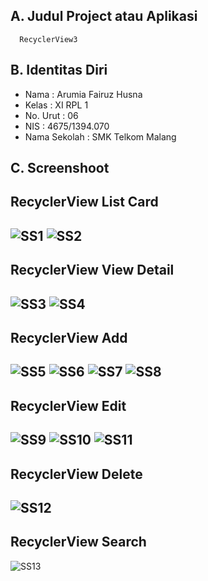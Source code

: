 ## A. Judul Project atau Aplikasi
      RecyclerView3
      
## B. Identitas Diri
  - Nama          : Arumia Fairuz Husna
  - Kelas         : XI RPL 1
  - No. Urut      : 06
  - NIS           : 4675/1394.070
  - Nama Sekolah  : SMK Telkom Malang
  
## C. Screenshoot

RecyclerView List Card
--------------------------------------------------------------------------------------------------------------------------------------------
 ![SS1](https://s30.postimg.org/hm7ri6dcx/RV3_List_Card.png)
 ![SS2](https://s23.postimg.org/8wufm81jf/RV3_List_Card_2.png)
--------------------------------------------------------------------------------------------------------------------------------------------
RecyclerView View Detail
--------------------------------------------------------------------------------------------------------------------------------------------
 ![SS3](https://s29.postimg.org/pax4lv9xj/RV3_View_Detail.png)
 ![SS4](https://s29.postimg.org/n7646iq5z/RV3_View_Detail_2.png)
--------------------------------------------------------------------------------------------------------------------------------------------
RecyclerView Add
--------------------------------------------------------------------------------------------------------------------------------------------
 ![SS5](https://s29.postimg.org/y3gk7uzyv/RV3_Add.png)
 ![SS6](https://s24.postimg.org/kvi8mcget/RV3_Add2.png)
 ![SS7](https://s24.postimg.org/t8grbbtf9/RV3_Add3.png)
 ![SS8](https://s30.postimg.org/tq7oxt21t/RV3_Add4.png)
------------------------------------------------------------------------------------------------------------------------------------------
RecyclerView Edit
--------------------------------------------------------------------------------------------------------------------------------------------
![SS9](https://s28.postimg.org/g30z7wh5p/RV3_Edit.png)
![SS10](https://s28.postimg.org/wn4jiwyi5/RV3_Edit2.png)
![SS11](https://s23.postimg.org/wlhozeta3/RV3_Edit3.png)
-------------------------------------------------------------------------------------------------------------------------------------------
RecyclerView Delete
------------------------------------------------------------------------------------------------------------------------------------------
![SS12](https://s28.postimg.org/qfn6isqt9/RV3_Delete.png)
-----------------------------------------------------------------------------------------------------------------------------------------
RecyclerView Search
--------------------------------------------------------------------------------------------------------------------------------------------
![SS13](https://s29.postimg.org/vp89c783r/RV3_Search.png)

